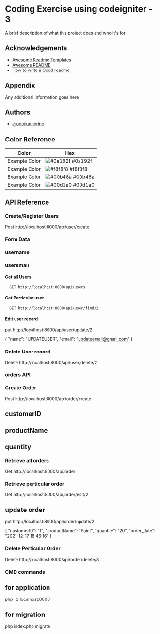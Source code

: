 
# Coding Exercise using codeigniter - 3

A brief description of what this project does and who it's for


## Acknowledgements

 - [Awesome Readme Templates](https://awesomeopensource.com/project/elangosundar/awesome-README-templates)
 - [Awesome README](https://github.com/matiassingers/awesome-readme)
 - [How to write a Good readme](https://bulldogjob.com/news/449-how-to-write-a-good-readme-for-your-github-project)


## Appendix

Any additional information goes here


## Authors

- [@octokatherine](https://www.github.com/octokatherine)

## Color Reference

| Color             | Hex                                                                |
| ----------------- | ------------------------------------------------------------------ |
| Example Color | ![#0a192f](https://via.placeholder.com/10/0a192f?text=+) #0a192f |
| Example Color | ![#f8f8f8](https://via.placeholder.com/10/f8f8f8?text=+) #f8f8f8 |
| Example Color | ![#00b48a](https://via.placeholder.com/10/00b48a?text=+) #00b48a |
| Example Color | ![#00d1a0](https://via.placeholder.com/10/00b48a?text=+) #00d1a0 |


## API Reference
### Create/Register Users

Post http://localhost:8000/api/user/create

### Form Data
### username 
### useremail

#### Get all Users

```http
  GET http://localhost:8000/api/users
```
#### Get Perticular user

```http
  GET http://localhost:8000/api/user/find/2
```
#### Edit user record

put http://localhost:8000/api/user/update/2

{
    "name": "UPDATEUSER",
    "email": "updateemail@gmail.com"
}

### Delete User record
Delete http://localhost:8000/api/user/delete/2

### orders API
### Create Order 

Post http://localhost:8000/api/order/create
## customerID
## productName
## quantity

### Retrieve all orders 
Get http://localhost:8000/api/order

### Retrieve perticular order
Get http://localhost:8000/api/order/edit/2

## update order 
put http://localhost:8000/api/order/update/2

{
    "customerID": "1",
    "productName": "Paint",
    "quantity": "20",
    "order_date": "2021-12-17 18:46:16"
}

### Delete Perticular Order 

Delete http://localhost:8000/api/order/delete/3

### CMD commands 
## for application
php -S localhost:8000

## for migration
php index.php migrate